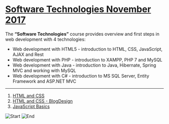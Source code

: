 # [Software Technologies November 2017](https://softuni.bg/trainings/1714/software-technologies-october-2017 "Software Technologies November 2017")

The **“Software Technologies”** course provides overview and first steps in web development with 4 technologies:

- Web development with HTML5 - introduction to HTML, CSS, JavaScript, AJAX and Rest
- Web development with PHP - introduction to XAMPP, PHP 7 and MySQL
- Web development with Java - introduction to Java, Hibernate, Spring MVC and working with MySQL
- Web development with C# - introduction to MS SQL Server, Entity Framework and ASP.NET MVC

---

1. [HTML and CSS](https://github.com/Steffkn/SoftUni/tree/master/C%23/02.TechModule-09.2017/SoftwareTech/01.HTML%20and%20CSS "HTML and CSS")
2. [HTML and CSS - BlogDesign](https://github.com/Steffkn/SoftUni/tree/master/C%23/02.TechModule-09.2017/SoftwareTech/02.HTML%20and%20CSS%20-%20BlogDesign "HTML and CSS - BlogDesign")
3. [JavaScript Basics](https://github.com/Steffkn/SoftUni/tree/master/C%23/02.TechModule-09.2017/SoftwareTech/03.JavaScriptBasics "JavaScript Basics")



![Start](https://img.shields.io/badge/Start-06.11.2017-blue.svg?style=flat-square)
![End](https://img.shields.io/badge/End-04.01.2018-blue.svg?style=flat-square)